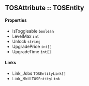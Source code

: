 ## TOSAttribute :: TOSEntity

#### Properties
- IsToggleable `boolean`
- LevelMax `int`
- Unlock `string`
- UpgradePrice `int[]`
- UpgradeTime `int[]`

#### Links
- Link_Jobs `TOSEntityLink[]`
- Link_Skill `TOSEntityLink`
